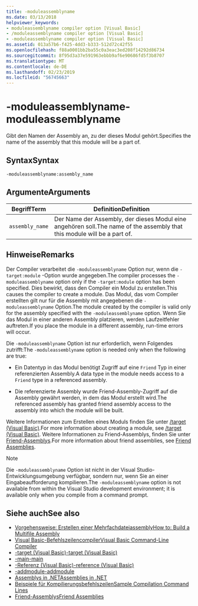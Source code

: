 ```yaml
---
title: -moduleassemblyname
ms.date: 03/13/2018
helpviewer_keywords:
- moduleassemblyname compiler option [Visual Basic]
- /moduleassemblyname compiler option [Visual Basic]
- -moduleassemblyname compiler option [Visual Basic]
ms.assetid: 013a57b6-f425-4dd3-b333-512d72c42f55
ms.openlocfilehash: f88a0001bb2ba55c0a3eac3ed208f14292d86734
ms.sourcegitcommit: 8f95d3a37e591963ebbb9af6e90686fd5f3b8707
ms.translationtype: MT
ms.contentlocale: de-DE
ms.lasthandoff: 02/23/2019
ms.locfileid: "56745663"
---
```

# <a name="-moduleassemblyname"></a><span data-ttu-id="2b24f-102">-moduleassemblyname</span><span class="sxs-lookup"><span data-stu-id="2b24f-102">-moduleassemblyname</span></span>
<span data-ttu-id="2b24f-103">Gibt den Namen der Assembly an, zu der dieses Modul gehört.</span><span class="sxs-lookup"><span data-stu-id="2b24f-103">Specifies the name of the assembly that this module will be a part of.</span></span>  
  
## <a name="syntax"></a><span data-ttu-id="2b24f-104">Syntax</span><span class="sxs-lookup"><span data-stu-id="2b24f-104">Syntax</span></span>  
  
```  
-moduleassemblyname:assembly_name  
```  
  
## <a name="arguments"></a><span data-ttu-id="2b24f-105">Argumente</span><span class="sxs-lookup"><span data-stu-id="2b24f-105">Arguments</span></span>  
  
|<span data-ttu-id="2b24f-106">Begriff</span><span class="sxs-lookup"><span data-stu-id="2b24f-106">Term</span></span>|<span data-ttu-id="2b24f-107">Definition</span><span class="sxs-lookup"><span data-stu-id="2b24f-107">Definition</span></span>|  
|---|---|  
|`assembly_name`|<span data-ttu-id="2b24f-108">Der Name der Assembly, der dieses Modul eine angehören soll.</span><span class="sxs-lookup"><span data-stu-id="2b24f-108">The name of the assembly that this module will be a part of.</span></span>|  
  
## <a name="remarks"></a><span data-ttu-id="2b24f-109">Hinweise</span><span class="sxs-lookup"><span data-stu-id="2b24f-109">Remarks</span></span>  
 <span data-ttu-id="2b24f-110">Der Compiler verarbeitet die `-moduleassemblyname` Option nur, wenn die `-target:module` -Option wurde angegeben.</span><span class="sxs-lookup"><span data-stu-id="2b24f-110">The compiler processes the `-moduleassemblyname` option only if the `-target:module` option has been specified.</span></span> <span data-ttu-id="2b24f-111">Dies bewirkt, dass den Compiler ein Modul zu erstellen.</span><span class="sxs-lookup"><span data-stu-id="2b24f-111">This causes the compiler to create a module.</span></span> <span data-ttu-id="2b24f-112">Das Modul, das vom Compiler erstellten gilt nur für die Assembly mit angegebenen die `-moduleassemblyname` Option.</span><span class="sxs-lookup"><span data-stu-id="2b24f-112">The module created by the compiler is valid only for the assembly specified with the `-moduleassemblyname` option.</span></span> <span data-ttu-id="2b24f-113">Wenn Sie das Modul in einer anderen Assembly platzieren, werden Laufzeitfehler auftreten.</span><span class="sxs-lookup"><span data-stu-id="2b24f-113">If you place the module in a different assembly, run-time errors will occur.</span></span>  
  
 <span data-ttu-id="2b24f-114">Die `-moduleassemblyname` Option ist nur erforderlich, wenn Folgendes zutrifft:</span><span class="sxs-lookup"><span data-stu-id="2b24f-114">The `-moduleassemblyname` option is needed only when the following are true:</span></span>  
  
-   <span data-ttu-id="2b24f-115">Ein Datentyp in das Modul benötigt Zugriff auf eine `Friend` Typ in einer referenzierten Assembly.</span><span class="sxs-lookup"><span data-stu-id="2b24f-115">A data type in the module needs access to a `Friend` type in a referenced assembly.</span></span>  
  
-   <span data-ttu-id="2b24f-116">Die referenzierte Assembly wurde Friend-Assembly-Zugriff auf die Assembly gewährt werden, in dem das Modul erstellt wird.</span><span class="sxs-lookup"><span data-stu-id="2b24f-116">The referenced assembly has granted friend assembly access to the assembly into which the module will be built.</span></span>  
  
 <span data-ttu-id="2b24f-117">Weitere Informationen zum Erstellen eines Moduls finden Sie unter [/target (Visual Basic)](../../../visual-basic/reference/command-line-compiler/target.md).</span><span class="sxs-lookup"><span data-stu-id="2b24f-117">For more information about creating a module, see [/target (Visual Basic)](../../../visual-basic/reference/command-line-compiler/target.md).</span></span> <span data-ttu-id="2b24f-118">Weitere Informationen zu Friend-Assemblys, finden Sie unter [Friend-Assemblys](../../programming-guide/concepts/assemblies-gac/friend-assemblies.md).</span><span class="sxs-lookup"><span data-stu-id="2b24f-118">For more information about friend assemblies, see [Friend Assemblies](../../programming-guide/concepts/assemblies-gac/friend-assemblies.md).</span></span>  
  
> [!NOTE]
>  <span data-ttu-id="2b24f-119">Die `-moduleassemblyname` Option ist nicht in der Visual Studio-Entwicklungsumgebung verfügbar, sondern nur, wenn Sie an einer Eingabeaufforderung kompilieren.</span><span class="sxs-lookup"><span data-stu-id="2b24f-119">The `-moduleassemblyname` option is not available from within the Visual Studio development environment; it is available only when you compile from a command prompt.</span></span>  
  
## <a name="see-also"></a><span data-ttu-id="2b24f-120">Siehe auch</span><span class="sxs-lookup"><span data-stu-id="2b24f-120">See also</span></span>
- [<span data-ttu-id="2b24f-121">Vorgehensweise: Erstellen einer Mehrfachdateiassembly</span><span class="sxs-lookup"><span data-stu-id="2b24f-121">How to: Build a Multifile Assembly</span></span>](../../../framework/app-domains/how-to-build-a-multifile-assembly.md)
- [<span data-ttu-id="2b24f-122">Visual Basic-Befehlszeilencompiler</span><span class="sxs-lookup"><span data-stu-id="2b24f-122">Visual Basic Command-Line Compiler</span></span>](../../../visual-basic/reference/command-line-compiler/index.md)
- [<span data-ttu-id="2b24f-123">-target (Visual Basic)</span><span class="sxs-lookup"><span data-stu-id="2b24f-123">-target (Visual Basic)</span></span>](../../../visual-basic/reference/command-line-compiler/target.md)
- [<span data-ttu-id="2b24f-124">-main</span><span class="sxs-lookup"><span data-stu-id="2b24f-124">-main</span></span>](../../../visual-basic/reference/command-line-compiler/main.md)
- [<span data-ttu-id="2b24f-125">-Referenz (Visual Basic)</span><span class="sxs-lookup"><span data-stu-id="2b24f-125">-reference (Visual Basic)</span></span>](../../../visual-basic/reference/command-line-compiler/reference.md)
- [<span data-ttu-id="2b24f-126">-addmodule</span><span class="sxs-lookup"><span data-stu-id="2b24f-126">-addmodule</span></span>](../../../visual-basic/reference/command-line-compiler/addmodule.md)
- [<span data-ttu-id="2b24f-127">Assemblys in .NET</span><span class="sxs-lookup"><span data-stu-id="2b24f-127">Assemblies in .NET</span></span>](../../../standard/assembly/index.md)
- [<span data-ttu-id="2b24f-128">Beispiele für Kompilierungsbefehlszeilen</span><span class="sxs-lookup"><span data-stu-id="2b24f-128">Sample Compilation Command Lines</span></span>](../../../visual-basic/reference/command-line-compiler/sample-compilation-command-lines.md)
- [<span data-ttu-id="2b24f-129">Friend-Assemblys</span><span class="sxs-lookup"><span data-stu-id="2b24f-129">Friend Assemblies</span></span>](../../programming-guide/concepts/assemblies-gac/friend-assemblies.md)

